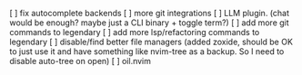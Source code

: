 [ ] fix autocomplete backends
[ ] more git integrations
[ ] LLM plugin. (chat would be enough? maybe just a CLI binary + toggle term?)
[ ] add more git commands to legendary
[ ] add more lsp/refactoring commands to legendary
[ ] disable/find better file managers (added zoxide, should be OK to just use it and have something like nvim-tree as a backup. So I need to disable auto-tree on open)
[ ] oil.nvim
